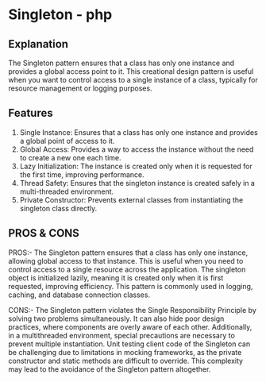 # Singleton - php

## Explanation

The Singleton pattern ensures that a class has only one instance and provides a global access point to it. This creational design pattern is useful when you want to control access to a single instance of a class, typically for resource management or logging purposes.

## Features

1. Single Instance: Ensures that a class has only one instance and provides a global point of access to it.
2. Global Access: Provides a way to access the instance without the need to create a new one each time.
3. Lazy Initialization: The instance is created only when it is requested for the first time, improving performance.
4. Thread Safety: Ensures that the singleton instance is created safely in a multi-threaded environment.
5. Private Constructor: Prevents external classes from instantiating the singleton class directly.

## PROS & CONS

PROS:- The Singleton pattern ensures that a class has only one instance, allowing global access to that instance. This is useful when you need to control access to a single resource across the application. The singleton object is initialized lazily, meaning it is created only when it is first requested, improving efficiency. This pattern is commonly used in logging, caching, and database connection classes.

CONS:- The Singleton pattern violates the Single Responsibility Principle by solving two problems simultaneously. It can also hide poor design practices, where components are overly aware of each other. Additionally, in a multithreaded environment, special precautions are necessary to prevent multiple instantiation. Unit testing client code of the Singleton can be challenging due to limitations in mocking frameworks, as the private constructor and static methods are difficult to override. This complexity may lead to the avoidance of the Singleton pattern altogether.
